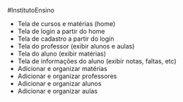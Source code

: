 #InstitutoEnsino
* Tela de cursos e matérias (home)
* Tela de login a partir do home
* Tela de cadastro a partir do login
* Tela do professor (exibir alunos e aulas)
* Tela do aluno (exibir matérias)
* Tela de informações do aluno (exibir notas, faltas, etc)
* Adicionar e organizar matérias
* Adicionar e organizar professores
* Adicionar e organizar alunos
* Adicionar e organizar aulas